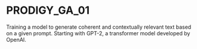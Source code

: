 # PRODIGY_GA_01
Training a model to generate coherent and contextually relevant text based on a given prompt. Starting with GPT-2, a transformer model developed by OpenAI.
